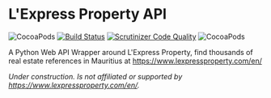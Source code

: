 # L'Express Property API

![CocoaPods](https://img.shields.io/badge/Python-3.3%2C%203.4%2C%203.5%2C%203.6-brightgreen.svg)
[![Build Status](https://travis-ci.org/xPrithvi/LExpress-Property-API.svg?branch=master)](https://travis-ci.org/xPrithvi/LExpress-Property-API)
[![Scrutinizer Code Quality](https://scrutinizer-ci.com/g/xPrithvi/LExpress-Property-API/badges/quality-score.png?b=master)](https://scrutinizer-ci.com/g/xPrithvi/LExpress-Property-API/?branch=master)
![CocoaPods](https://img.shields.io/cocoapods/l/AFNetworking.svg)




A Python Web API Wrapper around L'Express Property, find thousands of real estate references in Mauritius at https://www.lexpressproperty.com/en/

*Under construction.*
*Is not affiliated or supported by https://www.lexpressproperty.com/en/.*

